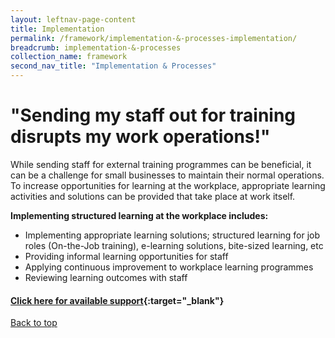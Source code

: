 ```yaml
---
layout: leftnav-page-content
title: Implementation
permalink: /framework/implementation-&-processes-implementation/
breadcrumb: implementation-&-processes
collection_name: framework
second_nav_title: "Implementation & Processes"
---
```



# **"Sending my staff out for training disrupts my work operations!"**

		
While sending staff for external training programmes can be beneficial, it can be a challenge for small businesses to maintain their normal operations. To increase opportunities for learning at the workplace, appropriate learning activities and solutions can be provided that take place at work itself.


**Implementing structured learning at the workplace includes:**


- Implementing appropriate learning solutions; structured learning for job roles (On-the-Job training), e-learning solutions, bite-sized learning, etc
- Providing informal learning opportunities for staff
- Applying continuous improvement to workplace learning programmes
- Reviewing learning outcomes with staff




#### [Click here for available support](https://nyp-wpl-staging.netlify.com/framework/implementation-and-processes-support/){:target="_blank"}

[Back to top](#top)
